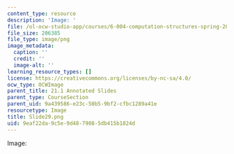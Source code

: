 ```yaml
---
content_type: resource
description: 'Image: '
file: /ol-ocw-studio-app/courses/6-004-computation-structures-spring-2017/9eaf22da9c5e9d4879085db415b1824d_Slide29.png
file_size: 206385
file_type: image/png
image_metadata:
  caption: ''
  credit: ''
  image-alt: ''
learning_resource_types: []
license: https://creativecommons.org/licenses/by-nc-sa/4.0/
ocw_type: OCWImage
parent_title: 21.1 Annotated Slides
parent_type: CourseSection
parent_uid: 9a439586-e23c-50b5-9bf2-cfbc1289a41e
resourcetype: Image
title: Slide29.png
uid: 9eaf22da-9c5e-9d48-7908-5db415b1824d
---
```

Image: 
